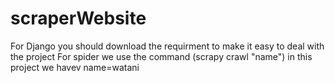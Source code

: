 # scraperWebsite
For Django you should download the requirment to make it easy to deal with the project
For spider we use the command (scrapy crawl "name") in this project we havev name=watani
